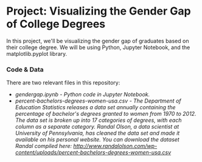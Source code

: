 # Project: Visualizing the Gender Gap of College Degrees

In this project, we'll be visualizing the gender gap of graduates based on their college degree.  We will be using Python, Jupyter Notebook, and the matplotlib.pyplot library.

### Code & Data

There are two relevant files in this repository:
- *gendergap.ipynb - Python code in Jupyter Notebook.*
- *percent-bachelors-degrees-women-usa.csv - The Department of Education Statistics releases a data set annually containing the percentage of bachelor's degrees granted to women from 1970 to 2012. The data set is broken up into 17 categories of degrees, with each column as a separate category.  Randal Olson, a data scientist at University of Pennsylvania, has cleaned the data set and made it available on his personal website. You can download the dataset Randal compiled here: http://www.randalolson.com/wp-content/uploads/percent-bachelors-degrees-women-usa.csv*
